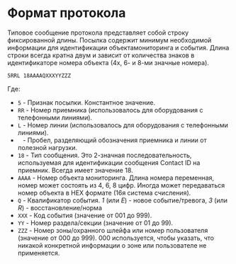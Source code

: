 # Формат протокола

Типовое сообщение протокола представляет собой строку фиксированной длины. Посылка содержит минимум необходимой информации для идентификации объектамониторинга и события. Длина строки всегда кратна двум и зависит от количества знаков в идентификаторе номера объекта (4х, 6- и 8-ми значные номера).

```
5RRL 18AAAAQXXXYYZZZ
```

Где:
- `5` - Признак посылки. Константное значение.
- `RR` - Номер приемника (использовалось для оборудования с телефонными линиями).
- `L` - Номер линии (использовалось для оборудования с телефонными линиями).
- ` ` - Пробел, разделяющий обозначения приемника и линии от полезной нагрузки.
- `18` - Тип сообщения. Это 2-значная последовательность, используемая для идентификации сообщения Contact ID на приемник. Всегда имеет значение 18.
- `AAAA` - Номер объекта мониторинга. Длина номера переменная, номер может состоять из 4, 6, 8 цифр. Иногда может передаваться номер объекта в HEX формате (16я система счисления).
- `Q` - Квалификатор события. _1_ (или _E_) - новое событие/тревога, _3_ (или _R_) - восстановление/норма
- `XXX` - Код события (значение от 001 до 999).
- `YY` - Номер раздела/секции (значение от 01 до 99).
- `ZZZ` - Номер зоны/охранного шлейфа или номер пользователя (значение от 000 до 999). 000 используется, чтобы указать, что никакой конкретной информации о зоне или пользователе не применяется.
